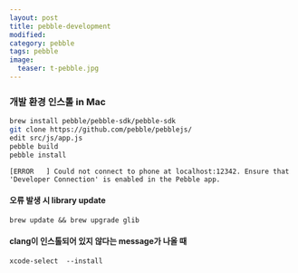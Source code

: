 ```yaml
---
layout: post
title: pebble-development
modified: 
category: pebble
tags: pebble 
image:
  teaser: t-pebble.jpg
---
```


### 개발 환경 인스톨 in Mac

```sh
brew install pebble/pebble-sdk/pebble-sdk
git clone https://github.com/pebble/pebblejs/
edit src/js/app.js
pebble build
pebble install
```

```
[ERROR   ] Could not connect to phone at localhost:12342. Ensure that 'Developer Connection' is enabled in the Pebble app.
```

#### 오류 발생 시 library update

```
brew update && brew upgrade glib
```

#### clang이 인스톨되어 있지 않다는 message가 나올 때

```
xcode-select  --install
```
